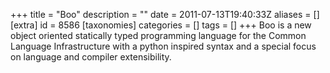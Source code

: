 +++
title = "Boo"
description = ""
date = 2011-07-13T19:40:33Z
aliases = []
[extra]
id = 8586
[taxonomies]
categories = []
tags = []
+++
Boo is a new object oriented statically typed programming language for the Common Language Infrastructure with a python inspired syntax and a special focus on language and compiler extensibility.
